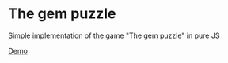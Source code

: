 # The gem puzzle

Simple implementation of the game "The gem puzzle" in pure JS

[Demo](https://epodivilov.github.io/gem-puzzle/)